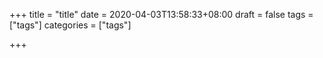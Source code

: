 +++
title = "title"
date = 2020-04-03T13:58:33+08:00
draft = false
tags = ["tags"]
categories = ["tags"]

+++